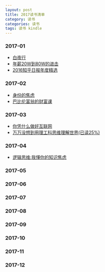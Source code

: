 ```yaml
---
layout: post
title: 2017读书清单
category: 读书
categories: 读书
tags: 读书 kindle
---
```


### 2017-01
* [白夜行]()
* [年薪20W到80W的进击]()
* [2016知乎日报年度精选]()

### 2017-02
* [身份的焦虑]()
* [巴比伦富翁的财富课]()

### 2017-03
* [你凭什么做好互联网]()
* [万万没想到用理工科思维理解世界(已读25%)]()

### 2017-04
* [逻辑思维:我懂你的知识焦虑]()

### 2017-05

### 2017-06

### 2017-07

### 2017-08

### 2017-09

### 2017-10

### 2017-11

### 2017-12
